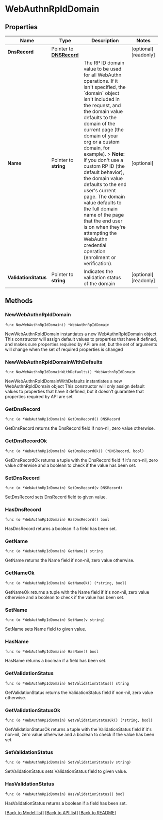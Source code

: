 # WebAuthnRpIdDomain

## Properties

Name | Type | Description | Notes
------------ | ------------- | ------------- | -------------
**DnsRecord** | Pointer to [**DNSRecord**](DNSRecord.md) |  | [optional] [readonly] 
**Name** | Pointer to **string** | The [RP ID](https://www.w3.org/TR/webauthn/#relying-party-identifier) domain value to be used for all WebAuthn operations.  If it isn&#39;t specified, the &#x60;domain&#x60; object isn&#39;t included in the request, and the domain value defaults to the domain of the current page (the domain of your org or a custom domain, for example).  &gt; **Note:** If you don&#39;t use a custom RP ID (the default behavior), the domain value defaults to the end user&#39;s current page. The domain value defaults to the full domain name of the page that the end user is on when they&#39;re attempting the WebAuthn credential operation (enrollment or verification). | [optional] 
**ValidationStatus** | Pointer to **string** | Indicates the validation status of the domain | [optional] [readonly] 

## Methods

### NewWebAuthnRpIdDomain

`func NewWebAuthnRpIdDomain() *WebAuthnRpIdDomain`

NewWebAuthnRpIdDomain instantiates a new WebAuthnRpIdDomain object
This constructor will assign default values to properties that have it defined,
and makes sure properties required by API are set, but the set of arguments
will change when the set of required properties is changed

### NewWebAuthnRpIdDomainWithDefaults

`func NewWebAuthnRpIdDomainWithDefaults() *WebAuthnRpIdDomain`

NewWebAuthnRpIdDomainWithDefaults instantiates a new WebAuthnRpIdDomain object
This constructor will only assign default values to properties that have it defined,
but it doesn't guarantee that properties required by API are set

### GetDnsRecord

`func (o *WebAuthnRpIdDomain) GetDnsRecord() DNSRecord`

GetDnsRecord returns the DnsRecord field if non-nil, zero value otherwise.

### GetDnsRecordOk

`func (o *WebAuthnRpIdDomain) GetDnsRecordOk() (*DNSRecord, bool)`

GetDnsRecordOk returns a tuple with the DnsRecord field if it's non-nil, zero value otherwise
and a boolean to check if the value has been set.

### SetDnsRecord

`func (o *WebAuthnRpIdDomain) SetDnsRecord(v DNSRecord)`

SetDnsRecord sets DnsRecord field to given value.

### HasDnsRecord

`func (o *WebAuthnRpIdDomain) HasDnsRecord() bool`

HasDnsRecord returns a boolean if a field has been set.

### GetName

`func (o *WebAuthnRpIdDomain) GetName() string`

GetName returns the Name field if non-nil, zero value otherwise.

### GetNameOk

`func (o *WebAuthnRpIdDomain) GetNameOk() (*string, bool)`

GetNameOk returns a tuple with the Name field if it's non-nil, zero value otherwise
and a boolean to check if the value has been set.

### SetName

`func (o *WebAuthnRpIdDomain) SetName(v string)`

SetName sets Name field to given value.

### HasName

`func (o *WebAuthnRpIdDomain) HasName() bool`

HasName returns a boolean if a field has been set.

### GetValidationStatus

`func (o *WebAuthnRpIdDomain) GetValidationStatus() string`

GetValidationStatus returns the ValidationStatus field if non-nil, zero value otherwise.

### GetValidationStatusOk

`func (o *WebAuthnRpIdDomain) GetValidationStatusOk() (*string, bool)`

GetValidationStatusOk returns a tuple with the ValidationStatus field if it's non-nil, zero value otherwise
and a boolean to check if the value has been set.

### SetValidationStatus

`func (o *WebAuthnRpIdDomain) SetValidationStatus(v string)`

SetValidationStatus sets ValidationStatus field to given value.

### HasValidationStatus

`func (o *WebAuthnRpIdDomain) HasValidationStatus() bool`

HasValidationStatus returns a boolean if a field has been set.


[[Back to Model list]](../README.md#documentation-for-models) [[Back to API list]](../README.md#documentation-for-api-endpoints) [[Back to README]](../README.md)


